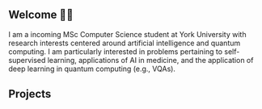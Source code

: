 ## Welcome 👋🏼

 
I am a incoming MSc Computer Science student at York University with research interests centered around artificial intelligence and quantum computing. I am particularly interested in problems pertaining to self-supervised learning, applications of AI in medicine, and the application of deep learning in quantum computing (e.g., VQAs). 



## Projects 
 
<!--
**xmootoo/xmootoo** is a ✨ _special_ ✨ repository because its `README.md` (this file) appears on your GitHub profile.

Here are some ideas to get you started:

- 🔭 I’m currently working on ...
- 🌱 I’m currently learning ...
- 👯 I’m looking to collaborate on ...
- 🤔 I’m looking for help with ...
- 💬 Ask me about ...
- 📫 How to reach me: ...
- 😄 Pronouns: ...
- ⚡ Fun fact: ...
-->
